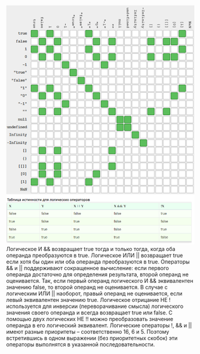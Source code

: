 
![](img/01.png)
![](img/02.png)
Логическое И && возвращает true тогда и только тогда, когда оба операнда преобразуются в true.
Логическое ИЛИ || возвращает true если хотя бы один или оба операнда преобразуются в true.
Операторы && и || поддерживают сокращенное вычисление: если первого операнда достаточно для определения результата, второй операнд не оценивается. Так, если первый операнд логического И && эквивалентен значению false, то второй операнд не оценивается. В случае с логическим ИЛИ || наоборот, правый операнд не оценивается, если левый эквивалентен значению true.
Логическое отрицание НЕ ! используется для инверсии (переворачивание смысла) логического значения своего операнда и всегда возвращает true или false.
С помощью двух логических НЕ !! можно преобразовать значение операнда в его логический эквивалент.
Логические операторы !, && и || имеют разные приоритеты – соответственно 16, 6 и 5. Поэтому встретившись в одном выражении (без приоритетных скобок) эти операторы выполнятся в указанной последовательности.

